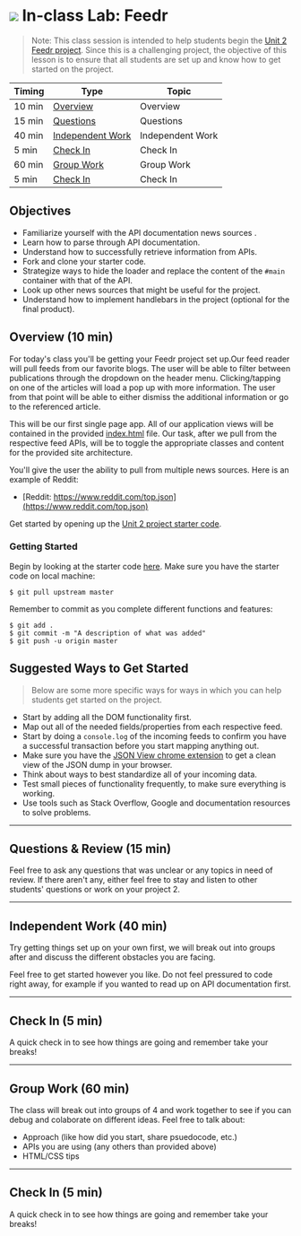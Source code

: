 # ![](https://ga-dash.s3.amazonaws.com/production/assets/logo-9f88ae6c9c3871690e33280fcf557f33.png) In-class Lab: Feedr

>Note: This class session is intended to help students begin the [Unit 2 Feedr project](../../projects/unit2/project-02.md). Since this is a challenging project, the objective of this lesson is to ensure that all students are set up and know how to get started on the project.


| Timing | Type | Topic |
| --- | --- | --- |
| 10 min | [Overview](#overview) | Overview |
| 15 min | [Questions](#questions) | Questions |
| 40 min | [Independent Work](#lab1) | Independent Work |
| 5 min | [Check In](#checkin1) | Check In |
| 60 min | [Group Work](#lab2) | Group Work |
| 5 min | [Check In](#checkin2) | Check In |

## Objectives

* Familiarize yourself with the API documentation news sources .
* Learn how to parse through API documentation.
* Understand how to successfully retrieve information from APIs.
* Fork and clone your starter code.
* Strategize ways to hide the loader and replace the content of the `#main`
container with that of the API.
* Look up other news sources that might be useful for the project.
* Understand how to implement handlebars in the project (optional for the final product).

<a name = "overview"></a>
## Overview (10 min)

For today's class you'll be getting your Feedr project set up.Our feed reader will pull feeds from our favorite blogs. The user will be able to
filter between publications through the dropdown on the header menu.
Clicking/tapping on one of the articles will load a pop up with more
information. The user from that point will be able to either dismiss the
additional information or go to the referenced article.

This will be our first single page app. All of our application views will be
contained in the provided [index.html](../../projects/unit2/) file. Our task, after we pull from the
respective feed APIs, will be to toggle the appropriate classes and content for
the provided site architecture.

You'll give the user the ability to pull from multiple news sources. Here is an example of Reddit:

- [Reddit: https://www.reddit.com/top.json](https://www.reddit.com/top.json)

Get started by opening up the [Unit 2 project starter code](../../projects/unit2/).


### Getting Started

Begin by looking at the starter code [here](https://github.com/generalassembly-studio/JS-Unit-2-Project-Starter-Code). Make sure you have the starter code on local machine:

```
$ git pull upstream master
```
Remember to commit as you complete different functions and features:
```
$ git add .
$ git commit -m "A description of what was added"
$ git push -u origin master
```


## Suggested Ways to Get Started

> Below are some more specific ways for ways in which you can help students get started on the project.

  - Start by adding all the DOM functionality first.
  - Map out all of the needed fields/properties from each respective feed.
  - Start by doing a `console.log` of the incoming feeds to confirm you have a
    successful transaction before you start mapping anything out.
  - Make sure you have the [JSON View chrome extension](https://chrome.google.com/webstore/detail/jsonview/chklaanhfefbnpoihckbnefhakgolnmc?hl=en)
    to get a clean view of the JSON dump in your browser.
  - Think about ways to best standardize all of your incoming data.
  - Test small pieces of functionality frequently, to make sure everything is
    working.
  - Use tools such as Stack Overflow, Google and documentation resources to solve
    problems.

---

<a name = "questions"></a>
## Questions & Review (15 min)

Feel free to ask any questions that was unclear or any topics in need of review. If there aren't any, either feel free to stay and listen to other students' questions or work on your project 2. 

---

<a name = "lab1"></a>
## Independent Work (40 min)

Try getting things set up on your own first, we will break out into groups after and discuss the different obstacles you are facing. 

Feel free to get started however you like. Do not feel pressured to code right away, for example if you wanted to read up on API documentation first.

---

<a name = "checkin1"></a>
## Check In (5 min)

A quick check in to see how things are going and remember take your breaks!

---

<a name = "lab2"></a>
## Group Work (60 min)

The class will break out into groups of 4 and work together to see if you can debug and colaborate on different ideas. Feel free to talk about:
* Approach (like how did you start, share psuedocode, etc.)
* APIs you are using (any others than provided above)
* HTML/CSS tips

---

<a name = "checkin2"></a>
## Check In (5 min)

A quick check in to see how things are going and remember take your breaks!
